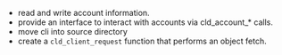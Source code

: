 - read and write account information.
- provide an interface to interact with accounts via cld_account_* calls.
- move cli into source directory
- create a `cld_client_request` function that performs an object fetch.